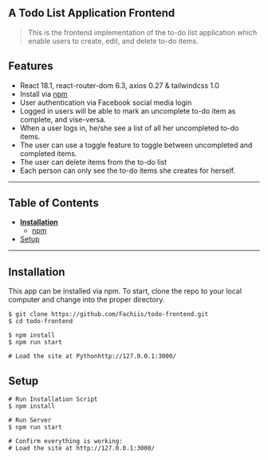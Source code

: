 ****A Todo List Application Frontend****
-
> This is the frontend implementation of the to-do list application which enable users to create, edit, and delete to-do items.

## Features

- React 18.1, react-router-dom 6.3, axios 0.27 & tailwindcss 1.0
- Install via [npm](https://www.npmjs.com)
- User authentication via Facebook social media login
- Logged in users will be able to mark an uncomplete to-do item as complete, and vise-versa.
- When a user logs in, he/she see a list of all her uncompleted to-do items.
- The user can use a toggle feature to toggle between uncompleted and completed items.
- The user can delete items from the to-do list
- Each person can only see the to-do items she creates for herself.

---
## Table of Contents
* **[Installation](#installation)**
  * [npm](#pip)
* [Setup](#setup)

---
## Installation
This app can be installed via npm. To start,
clone the repo to your local computer and change into the proper directory.

```
$ git clone https://github.com/Fachiis/todo-frontend.git
$ cd todo-frontend
```
```
$ npm install
$ npm run start

# Load the site at Pythonhttp://127.0.0.1:3000/
```

## Setup

```
# Run Installation Script
$ npm install

# Run Server
$ npm run start

# Confirm everything is working:
# Load the site at http://127.0.0.1:3000/
```